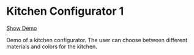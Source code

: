 # Kitchen Configurator 1

[Show Demo](https://rooom-com.github.io/demos/kitchen-configurator-1/)

Demo of a kitchen configurator. The user can choose between different materials and colors for the kitchen.
